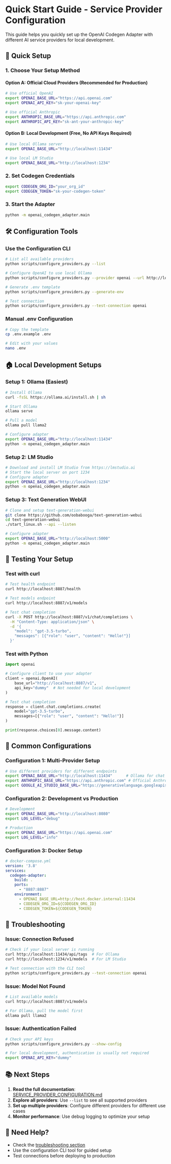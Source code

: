 # Quick Start Guide - Service Provider Configuration

This guide helps you quickly set up the OpenAI Codegen Adapter with different AI service providers for local development.

## 🚀 Quick Setup

### 1. Choose Your Setup Method

#### Option A: Official Cloud Providers (Recommended for Production)
```bash
# Use official OpenAI
export OPENAI_BASE_URL="https://api.openai.com"
export OPENAI_API_KEY="sk-your-openai-key"

# Use official Anthropic
export ANTHROPIC_BASE_URL="https://api.anthropic.com"
export ANTHROPIC_API_KEY="sk-ant-your-anthropic-key"
```

#### Option B: Local Development (Free, No API Keys Required)
```bash
# Use local Ollama server
export OPENAI_BASE_URL="http://localhost:11434"

# Use local LM Studio
export OPENAI_BASE_URL="http://localhost:1234"
```

### 2. Set Codegen Credentials
```bash
export CODEGEN_ORG_ID="your_org_id"
export CODEGEN_TOKEN="sk-your-codegen-token"
```

### 3. Start the Adapter
```bash
python -m openai_codegen_adapter.main
```

## 🛠️ Configuration Tools

### Use the Configuration CLI
```bash
# List all available providers
python scripts/configure_providers.py --list

# Configure OpenAI to use local Ollama
python scripts/configure_providers.py --provider openai --url http://localhost:11434

# Generate .env template
python scripts/configure_providers.py --generate-env

# Test connection
python scripts/configure_providers.py --test-connection openai
```

### Manual .env Configuration
```bash
# Copy the template
cp .env.example .env

# Edit with your values
nano .env
```

## 🏠 Local Development Setups

### Setup 1: Ollama (Easiest)
```bash
# Install Ollama
curl -fsSL https://ollama.ai/install.sh | sh

# Start Ollama
ollama serve

# Pull a model
ollama pull llama2

# Configure adapter
export OPENAI_BASE_URL="http://localhost:11434"
python -m openai_codegen_adapter.main
```

### Setup 2: LM Studio
```bash
# Download and install LM Studio from https://lmstudio.ai
# Start the local server on port 1234
# Configure adapter
export OPENAI_BASE_URL="http://localhost:1234"
python -m openai_codegen_adapter.main
```

### Setup 3: Text Generation WebUI
```bash
# Clone and setup text-generation-webui
git clone https://github.com/oobabooga/text-generation-webui
cd text-generation-webui
./start_linux.sh --api --listen

# Configure adapter
export OPENAI_BASE_URL="http://localhost:5000"
python -m openai_codegen_adapter.main
```

## 🧪 Testing Your Setup

### Test with curl
```bash
# Test health endpoint
curl http://localhost:8887/health

# Test models endpoint
curl http://localhost:8887/v1/models

# Test chat completion
curl -X POST http://localhost:8887/v1/chat/completions \
  -H "Content-Type: application/json" \
  -d '{
    "model": "gpt-3.5-turbo",
    "messages": [{"role": "user", "content": "Hello!"}]
  }'
```

### Test with Python
```python
import openai

# Configure client to use your adapter
client = openai.OpenAI(
    base_url="http://localhost:8887/v1",
    api_key="dummy"  # Not needed for local development
)

# Test chat completion
response = client.chat.completions.create(
    model="gpt-3.5-turbo",
    messages=[{"role": "user", "content": "Hello!"}]
)

print(response.choices[0].message.content)
```

## 🔧 Common Configurations

### Configuration 1: Multi-Provider Setup
```bash
# Use different providers for different endpoints
export OPENAI_BASE_URL="http://localhost:11434"      # Ollama for chat
export ANTHROPIC_BASE_URL="https://api.anthropic.com" # Official Anthropic
export GOOGLE_AI_STUDIO_BASE_URL="https://generativelanguage.googleapis.com"
```

### Configuration 2: Development vs Production
```bash
# Development
export OPENAI_BASE_URL="http://localhost:8080"
export LOG_LEVEL="debug"

# Production
export OPENAI_BASE_URL="https://api.openai.com"
export LOG_LEVEL="info"
```

### Configuration 3: Docker Setup
```yaml
# docker-compose.yml
version: '3.8'
services:
  codegen-adapter:
    build: .
    ports:
      - "8887:8887"
    environment:
      - OPENAI_BASE_URL=http://host.docker.internal:11434
      - CODEGEN_ORG_ID=${CODEGEN_ORG_ID}
      - CODEGEN_TOKEN=${CODEGEN_TOKEN}
```

## 🚨 Troubleshooting

### Issue: Connection Refused
```bash
# Check if your local server is running
curl http://localhost:11434/api/tags  # For Ollama
curl http://localhost:1234/v1/models  # For LM Studio

# Test connection with the CLI tool
python scripts/configure_providers.py --test-connection openai
```

### Issue: Model Not Found
```bash
# List available models
curl http://localhost:8887/v1/models

# For Ollama, pull the model first
ollama pull llama2
```

### Issue: Authentication Failed
```bash
# Check your API keys
python scripts/configure_providers.py --show-config

# For local development, authentication is usually not required
export OPENAI_API_KEY="dummy"
```

## 📚 Next Steps

1. **Read the full documentation**: [SERVICE_PROVIDER_CONFIGURATION.md](SERVICE_PROVIDER_CONFIGURATION.md)
2. **Explore all providers**: Use `--list` to see all supported providers
3. **Set up multiple providers**: Configure different providers for different use cases
4. **Monitor performance**: Use debug logging to optimize your setup

## 🤝 Need Help?

- Check the [troubleshooting section](SERVICE_PROVIDER_CONFIGURATION.md#troubleshooting)
- Use the configuration CLI tool for guided setup
- Test connections before deploying to production

